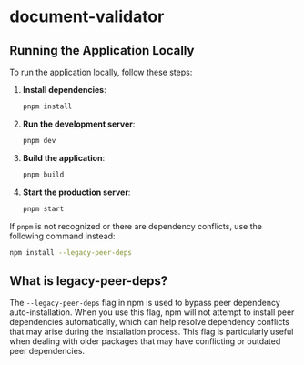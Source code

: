 # document-validator

## Running the Application Locally

To run the application locally, follow these steps:

1. **Install dependencies**:
   ```bash
   pnpm install
   ```

2. **Run the development server**:
   ```bash
   pnpm dev
   ```

3. **Build the application**:
   ```bash
   pnpm build
   ```

4. **Start the production server**:
   ```bash
   pnpm start
   ```

If `pnpm` is not recognized or there are dependency conflicts, use the following command instead:
   ```bash
   npm install --legacy-peer-deps
   ```

## What is legacy-peer-deps?

The `--legacy-peer-deps` flag in npm is used to bypass peer dependency auto-installation. When you use this flag, npm will not attempt to install peer dependencies automatically, which can help resolve dependency conflicts that may arise during the installation process. This flag is particularly useful when dealing with older packages that may have conflicting or outdated peer dependencies.

